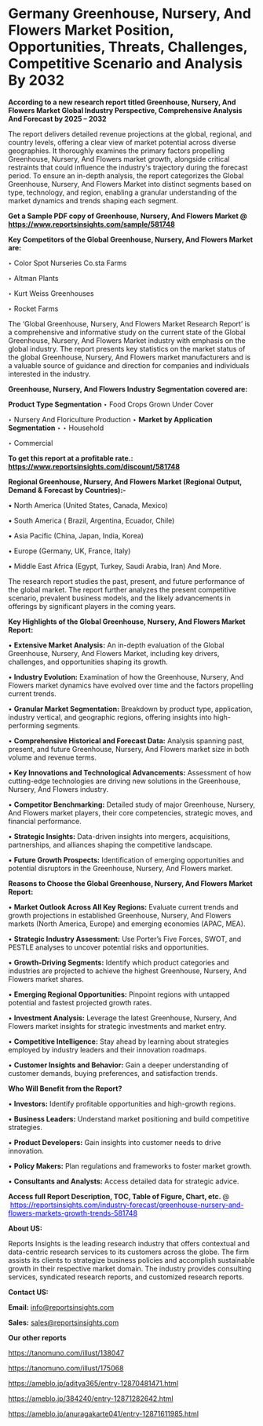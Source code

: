 # Germany Greenhouse, Nursery, And Flowers Market Position, Opportunities, Threats, Challenges, Competitive Scenario and Analysis By 2032

<strong>According to a new research report titled Greenhouse, Nursery, And Flowers Market Global Industry Perspective, Comprehensive Analysis And Forecast by 2025 – 2032</strong>

The report delivers detailed revenue projections at the global, regional, and country levels, offering a clear view of market potential across diverse geographies. It thoroughly examines the primary factors propelling Greenhouse, Nursery, And Flowers market growth, alongside critical restraints that could influence the industry's trajectory during the forecast period. To ensure an in-depth analysis, the report categorizes the Global Greenhouse, Nursery, And Flowers Market into distinct segments based on type, technology, and region, enabling a granular understanding of the market dynamics and trends shaping each segment.

<strong>Get a Sample PDF copy of Greenhouse, Nursery, And Flowers Market </strong><strong>@<a href=https://www.reportsinsights.com/sample/581748 style=color:#0000ff;> https://www.reportsinsights.com/sample/581748</a></strong></font>

<strong>Key Competitors of the Global Greenhouse, Nursery, And Flowers Market are:</strong>

‣ Color Spot Nurseries
 Co.sta Farms

‣ Altman Plants

‣ Kurt Weiss Greenhouses

‣ Rocket Farms

The ‘Global Greenhouse, Nursery, And Flowers Market Research Report’ is a comprehensive and informative study on the current state of the Global Greenhouse, Nursery, And Flowers Market industry with emphasis on the global industry. The report presents key statistics on the market status of the global Greenhouse, Nursery, And Flowers market manufacturers and is a valuable source of guidance and direction for companies and individuals interested in the industry.

<strong>Greenhouse, Nursery, And Flowers Industry Segmentation covered are:</strong>

<strong>Product Type Segmentation</strong>
‣
Food Crops Grown Under Cover

‣ Nursery And Floriculture Production
‣ 
<strong>Market by Application Segmentation</strong>
‣
‣  Household

‣ Commercial

<strong>To get this report at a profitable rate.: <a href=https://www.reportsinsights.com/discount/581748 style=color:#0000ff;>https://www.reportsinsights.com/discount/581748</a></strong></font>

<strong>Regional Greenhouse, Nursery, And Flowers Market (Regional Output, Demand &amp; Forecast by Countries):-</strong>

• North America (United States, Canada, Mexico)

• South America ( Brazil, Argentina, Ecuador, Chile)

• Asia Pacific (China, Japan, India, Korea)

• Europe (Germany, UK, France, Italy)

• Middle East Africa (Egypt, Turkey, Saudi Arabia, Iran) And More.

The research report studies the past, present, and future performance of the global market. The report further analyzes the present competitive scenario, prevalent business models, and the likely advancements in offerings by significant players in the coming years.

<strong>Key Highlights of the Global Greenhouse, Nursery, And Flowers Market Report:</strong>

• <strong>Extensive Market Analysis:</strong> An in-depth evaluation of the Global Greenhouse, Nursery, And Flowers Market, including key drivers, challenges, and opportunities shaping its growth.

• <strong>Industry Evolution:</strong> Examination of how the Greenhouse, Nursery, And Flowers market dynamics have evolved over time and the factors propelling current trends.

• <strong>Granular Market Segmentation:</strong> Breakdown by product type, application, industry vertical, and geographic regions, offering insights into high-performing segments.

• <strong>Comprehensive Historical and Forecast Data:</strong> Analysis spanning past, present, and future Greenhouse, Nursery, And Flowers market size in both volume and revenue terms.

• <strong>Key Innovations and Technological Advancements:</strong> Assessment of how cutting-edge technologies are driving new solutions in the Greenhouse, Nursery, And Flowers industry.

• <strong>Competitor Benchmarking:</strong> Detailed study of major Greenhouse, Nursery, And Flowers market players, their core competencies, strategic moves, and financial performance.

• <strong>Strategic Insights:</strong> Data-driven insights into mergers, acquisitions, partnerships, and alliances shaping the competitive landscape.

• <strong>Future Growth Prospects:</strong> Identification of emerging opportunities and potential disruptors in the Greenhouse, Nursery, And Flowers market.

<strong>Reasons to Choose the Global Greenhouse, Nursery, And Flowers Market Report:</strong>

• <strong>Market Outlook Across All Key Regions:</strong> Evaluate current trends and growth projections in established Greenhouse, Nursery, And Flowers markets (North America, Europe) and emerging economies (APAC, MEA).

• <strong>Strategic Industry Assessment:</strong> Use Porter’s Five Forces, SWOT, and PESTLE analyses to uncover potential risks and opportunities.

• <strong>Growth-Driving Segments:</strong> Identify which product categories and industries are projected to achieve the highest Greenhouse, Nursery, And Flowers market shares.

• <strong>Emerging Regional Opportunities:</strong> Pinpoint regions with untapped potential and fastest projected growth rates.

• <strong>Investment Analysis:</strong> Leverage the latest Greenhouse, Nursery, And Flowers market insights for strategic investments and market entry.

• <strong>Competitive Intelligence:</strong> Stay ahead by learning about strategies employed by industry leaders and their innovation roadmaps.

• <strong>Customer Insights and Behavior:</strong> Gain a deeper understanding of customer demands, buying preferences, and satisfaction trends.

<strong>Who Will Benefit from the Report?</strong>

• <strong>Investors:</strong> Identify profitable opportunities and high-growth regions.

• <strong>Business Leaders:</strong> Understand market positioning and build competitive strategies.

• <strong>Product Developers:</strong> Gain insights into customer needs to drive innovation.

• <strong>Policy Makers:</strong> Plan regulations and frameworks to foster market growth.

• <strong>Consultants and Analysts:</strong> Access detailed data for strategic advice.
</ul>
<strong>Access full Report Description, TOC, Table of Figure, Chart, etc. </strong>@  <a href=https://reportsinsights.com/industry-forecast/greenhouse-nursery-and-flowers-markets-growth-trends-581748 style=color:#0000ff;>https://reportsinsights.com/industry-forecast/greenhouse-nursery-and-flowers-markets-growth-trends-581748</a></font>

<strong><strong>About US</strong>:</strong>

Reports Insights is the leading research industry that offers contextual and data-centric research services to its customers across the globe. The firm assists its clients to strategize business policies and accomplish sustainable growth in their respective market domain. The industry provides consulting services, syndicated research reports, and customized research reports.

<strong>Contact US:</strong>

<p class=""""><b>Email:</b> <a href=mailto:info@reportsinsights.com>info@reportsinsights.com</a></p>
<p class=""""><b>Sales:</b> <a href=mailto:sales@reportsinsights.com>sales@reportsinsights.com</a></p>

<strong>Our other reports</strong>

<a href=https://tanomuno.com/illust/138047>https://tanomuno.com/illust/138047</a>

<a href=https://tanomuno.com/illust/175068>https://tanomuno.com/illust/175068</a>

<a href=https://ameblo.jp/aditya365/entry-12870481471.html>https://ameblo.jp/aditya365/entry-12870481471.html</a>

<a href=https://ameblo.jp/384240/entry-12871282642.html>https://ameblo.jp/384240/entry-12871282642.html</a>

<a href=https://ameblo.jp/anuragakarte041/entry-12871611985.html>https://ameblo.jp/anuragakarte041/entry-12871611985.html</a>
